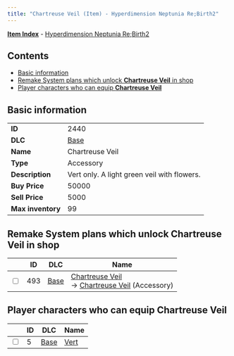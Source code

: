```yaml
---
title: "Chartreuse Veil (Item) - Hyperdimension Neptunia Re;Birth2"
---
```


[**Item Index**](/neptunia/rb2/item/index.html) - [Hyperdimension Neptunia Re;Birth2](/neptunia/rb2)

## Contents

- [Basic information](#basic-information)
- [Remake System plans which unlock **Chartreuse Veil** in shop](#remake-system-plans-which-unlock-chartreuse-veil-in-shop)
- [Player characters who can equip **Chartreuse Veil**](#player-characters-who-can-equip-chartreuse-veil)

## Basic information

|   |   |
| -- | -- |
| **ID** | 2440 |
| **DLC** | [Base](/neptunia/rb2/dlc/0-base.html) |
| **Name** | Chartreuse Veil |
| **Type** | Accessory |
| **Description** | Vert only. A light green veil with flowers. |
| **Buy Price** | 50000 |
| **Sell Price** | 5000 |
| **Max inventory** | 99 |

## Remake System plans which unlock **Chartreuse Veil** in shop

|    | ID | DLC | Name |
| -- | -- | --- | ---- |
| <input type="checkbox" id="rb2-remake-0-493" class="trackbox" /> | 493 | [Base](/neptunia/rb2/dlc/0-base.html) | [Chartreuse Veil](/neptunia/rb2/remake/0-493-chartreuse-veil.html)<br />→ [Chartreuse Veil](/neptunia/rb2/item/0-2440-chartreuse-veil.html) (Accessory) |

## Player characters who can equip **Chartreuse Veil**

|    | ID | DLC | Name |
| -- | -- | --- | ---- |
| <input type="checkbox" id="rb2-player-0-5" class="trackbox" /> | 5 | [Base](/neptunia/rb2/dlc/0-base.html) | [Vert](/neptunia/rb2/player/0-5-vert.html) |
